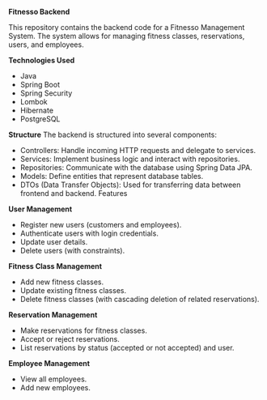 **Fitnesso Backend**

This repository contains the backend code for a Fitnesso Management System. The system allows for managing fitness classes, reservations, users, and employees.

**Technologies Used**

* Java
* Spring Boot
* Spring Security
* Lombok
* Hibernate
* PostgreSQL

**Structure**
The backend is structured into several components:

* Controllers: Handle incoming HTTP requests and delegate to services.
* Services: Implement business logic and interact with repositories.
* Repositories: Communicate with the database using Spring Data JPA.
* Models: Define entities that represent database tables.
* DTOs (Data Transfer Objects): Used for transferring data between frontend and backend.
Features

**User Management**

* Register new users (customers and employees).
* Authenticate users with login credentials.
* Update user details.
* Delete users (with constraints).

**Fitness Class Management**

* Add new fitness classes.
* Update existing fitness classes.
* Delete fitness classes (with cascading deletion of related reservations).

**Reservation Management**

* Make reservations for fitness classes.
* Accept or reject reservations.
* List reservations by status (accepted or not accepted) and user.

**Employee Management**

* View all employees.
* Add new employees.
